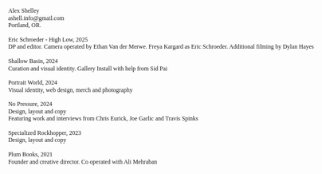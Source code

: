 <html lang="en">
<head>
	<meta charset="UTF-8">
	<meta name="viewport" content="width=device-width, initial-scale=1.0">
    <meta http-equiv="X-UA-Compatible" content="ie=edge">
	<title>Alex Shelley</title>
	<style>
		* {
			font-family: Times New Roman, serif;
		}
		body {
			margin: 0;
			font-size: 12px; /* Font size set to 12px */
			line-height: 1.2; /* Tight line height */
		}
		a, a:visited {
			color: black;
			font-style: italic;
			text-decoration: none;
		}
		.information {
			z-index: 1000;
			margin: 1.2em;
			position: absolute;
			font-size: 12px; /* Font size set to 12px */
			line-height: 1.2; /* Tight line height */
		}
		.container {
			z-index: 1;
			width: 100vw;
			height: 100vh;
			margin: auto;
			position: relative;
		}
		.image_container {
			width: 800px;
			height: 500px;
			display: flex;
			flex-direction: row;
			margin: 0;
			position: absolute;
			top: 50%;
			left: 50%;
			-ms-transform: translate(-50%, -50%);
			transform: translate(-50%, -50%);
		}
		.image_1 {
			width: 50%;
			height: 100%;
			margin-right: 0.5em;
			background-image: none;
			background-size: cover;
		}
		.image_2 {
			width: 50%;
			height: 100%;
			margin-left: 0.5em;
			background-image: none;
			background-size: cover;
		}
		@media (max-width: 840px) {
			.image_container {
				width: 400px;
				height: 250px;
			}
		}
		@media (max-width: 480px) {
			.image_container {
				width: 320px;
				height: 200px;
			}
		}
	</style>
</head>
<body style="pointer-events: auto;">
	<div class="information">
		Alex Shelley<br>
		ashell.info@gmail.com<br>
		Portland, OR.<br>
		<br>
		Eric Schroeder - High Low, 2025<br>
		DP and editor. Camera operated by Ethan Van der Merwe. Freya Kargard as Eric Schroeder. Additional filming by Dylan Hayes<br>
		<br>
		Shallow Basin, 2024<br>
		Curation and visual identity. Gallery Install with help from Sid Pai<br>
		<br>
		Portrait World, 2024<br>
		Visual identity, web design, merch and photography<br>
		<br>
		No Pressure, 2024<br>
		Design, layout and copy<br>
		Featuring work and interviews from Chris Eurick, Joe Garlic and Travis Spinks<br>
		<br>
		Specialized Rockhopper, 2023<br>
		Design, layout and copy<br>
		<br>
		Plum Books, 2021<br>
		Founder and creative director. Co operated with Ali Mehraban<br>
	</div>
	<div class="container" style="pointer-events: auto;">
		<div class="image_container">
			<div class="image_1"></div>
			<div class="image_2"></div>
		</div>
	</div>
</body>
</html>
